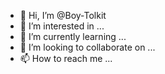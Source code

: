 - 👋 Hi, I’m @Boy-Tolkit
- 👀 I’m interested in ...
- 🌱 I’m currently learning ...
- 💞️ I’m looking to collaborate on ...
- 📫 How to reach me ...

<!---
Boy-Tolkit/Boy-Tolkit is a ✨ special ✨ repository because its `README.md` (this file) appears on your GitHub profile.
You can click the Preview link to take a look at your changes.
--->
